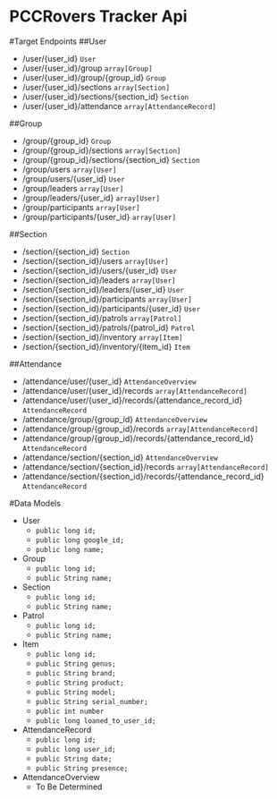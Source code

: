 PCCRovers Tracker Api
=============================

#Target Endpoints
##User
- /user/{user_id} `User`
- /user/{user_id}/group `array[Group]`
- /user/{user_id}/group/{group_id} `Group`
- /user/{user_id}/sections `array[Section]`
- /user/{user_id}/sections/{section_id} `Section`
- /user/{user_id}/attendance `array[AttendanceRecord]`

##Group
- /group/{group_id} `Group`
- /group/{group_id}/sections `array[Section]`
- /group/{group_id}/sections/{section_id} `Section`
- /group/users `array[User]`
- /group/users/{user_id} `User`
- /group/leaders `array[User]`
- /group/leaders/{user_id} `array[User]`
- /group/participants `array[User]`
- /group/participants/{user_id} `array[User]`

##Section
- /section/{section_id} `Section`
- /section/{section_id}/users `array[User]`
- /section/{section_id}/users/{user_id} `User`
- /section/{section_id}/leaders `array[User]`
- /section/{section_id}/leaders/{user_id} `User`
- /section/{section_id}/participants `array[User]`
- /section/{section_id}/participants/{user_id} `User`
- /section/{section_id}/patrols `array[Patrol]`
- /section/{section_id}/patrols/{patrol_id} `Patrol`
- /section/{section_id}/inventory `array[Item]`
- /section/{section_id}/inventory/{item_id} `Item`

##Attendance
- /attendance/user/{user_id} `AttendanceOverview`
- /attendance/user/{user_id}/records `array[AttendanceRecord]`
- /attendance/user/{user_id}/records/{attendance_record_id} `AttendanceRecord`
- /attendance/group/{group_id} `AttendanceOverview`
- /attendance/group/{group_id}/records `array[AttendanceRecord]`
- /attendance/group/{group_id}/records/{attendance_record_id} `AttendanceRecord`
- /attendance/section/{section_id} `AttendanceOverview`
- /attendance/section/{section_id}/records `array[AttendanceRecord]`
- /attendance/section/{section_id}/records/{attendance_record_id} `AttendanceRecord`

#Data Models
- User
    - `public long id;`
    - `public long google_id;`
    - `public long name;`
- Group
    - `public long id;`
    - `public String name;`
- Section
    - `public long id;`
    - `public String name;`
- Patrol
    - `public long id;`
    - `public String name;`
- Item
    - `public long id;`
    - `public String genus;`
    - `public String brand;`
    - `public String product;`
    - `public String model;`
    - `public String serial_number;`
    - `public int number`
    - `public long loaned_to_user_id;`
- AttendanceRecord
    - `public long id;`
    - `public long user_id;`
    - `public String date;`
    - `public String presence;`
- AttendanceOverview
    - To Be Determined
